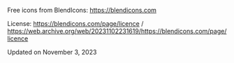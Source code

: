 Free icons from BlendIcons: https://blendicons.com

License: https://blendicons.com/page/licence / https://web.archive.org/web/20231102231619/https://blendicons.com/page/licence

Updated on November 3, 2023
